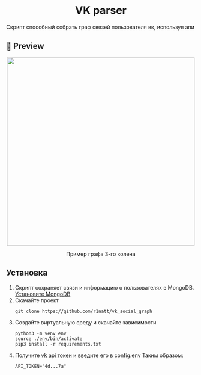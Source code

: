 <h1 align="center">VK parser</h1>

<p>Скрипт способный собрать граф связей пользователя вк, используя апи<p>

## 🌟 Preview

<p align="center">
  <img src="images/example_3.png" width="500">
</p>
<p align="center">Пример графа 3-го колена</p>

## Установка
1. Скрипт сохраняет связи и информацию о пользователях в MongoDB. [Установите MongoDB](https://www.mongodb.com/docs/v3.0/administration/install-on-linux/)
2. Скачайте проект
   ```
   git clone https://github.com/r1natt/vk_social_graph
   ```
3. Создайте виртуальную среду и скачайте зависимости
   ```
   python3 -m venv env
   source ./env/bin/activate
   pip3 install -r requirements.txt
   ```
4. Получите [vk api токен](https://dev.vk.com/ru/api/access-token/getting-started) и введите его в config.env Таким образом:
   ```
   API_TOKEN="4d...7a"
   ```
